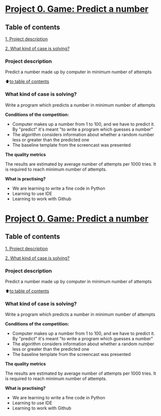 # [Project 0. Game: Predict a number](https://github.com/errlwdfi/sf_data_science/tree/main/project0)

## Table of contents
[1. Project description](https://github.com/errlwdfi/sf_data_science/tree/main/project0/README.md#Project_description)

[2. What kind of case is solving?](https://github.com/errlwdfi/sf_data_science/tree/main/project0/README.md#What_kind_of_case_are_we_solving)

### Project description
Predict a number made up by computer in minimum number of attempts

:arrow_up:[to table of contents](https://github.com/errlwdfi/sf_data_science/tree/main/project0/README.md#Table_of_contents)

### What kind of case is solving?
Write a program which predicts a number in minimum number of attempts

**Conditions of the competition:**
- Computer makes up a number from 1 to 100, and we have to predict it. By "predict" it's meant "to write a program which guesses a number"
- The algorithm considers information about whether a random number less or greater than the predicted one
- The baseline template from the screencast was presented

**The quality metrics**

The results are estimated by average number of attempts per 1000 tries. It is required to reach minimum number of attempts.

**What is practising?**

* We are learning to write a fine code in Python
* Learning to use IDE
* Learning to work with Github
# [Project 0. Game: Predict a number](https://github.com/errlwdfi/sf_data_science/tree/main/project0)

## Table of contents
[1. Project description](https://github.com/errlwdfi/sf_data_science/tree/main/project0/README.md#Project_description)

[2. What kind of case is solving?](https://github.com/errlwdfi/sf_data_science/tree/main/project0/README.md#What_kind_of_case_are_we_solving)

### Project description
Predict a number made up by computer in minimum number of attempts

:arrow_up:[to table of contents](https://github.com/errlwdfi/sf_data_science/tree/main/project0/README.md#Table_of_contents)

### What kind of case is solving?
Write a program which predicts a number in minimum number of attempts

**Conditions of the competition:**
- Computer makes up a number from 1 to 100, and we have to predict it. By "predict" it's meant "to write a program which guesses a number"
- The algorithm considers information about whether a random number less or greater than the predicted one
- The baseline template from the screencast was presented

**The quality metrics**

The results are estimated by average number of attempts per 1000 tries. It is required to reach minimum number of attempts.

**What is practising?**

* We are learning to write a fine code in Python
* Learning to use IDE
* Learning to work with Github
